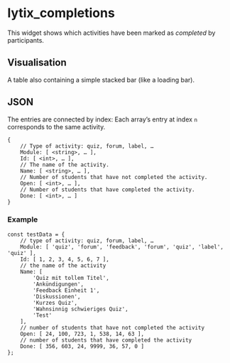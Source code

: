 # lytix\_completions

This widget shows which activities have been marked as *completed* by participants.


## Visualisation

A table also containing a simple stacked bar (like a loading bar).


## JSON

The entries are connected by index: Each array’s entry at index `n` corresponds to the same activity.

```
{
    // Type of activity: quiz, forum, label, …
    Module: [ <string>, … ],
    Id: [ <int>, … ],
    // The name of the activity.
    Name: [ <string>, … ],
    // Number of students that have not completed the activity.
    Open: [ <int>, … ],
    // Number of students that have completed the activity.
    Done: [ <int>, … ]
}
```

### Example 
```
const testData = {
    // type of activity: quiz, forum, label, …
    Module: [ 'quiz', 'forum', 'feedback', 'forum', 'quiz', 'label', 'quiz' ],
    Id: [ 1, 2, 3, 4, 5, 6, 7 ],
    // the name of the activity
    Name: [
        'Quiz mit tollem Titel',
        'Ankündigungen',
        'Feedback Einheit 1',
        'Diskussionen',
        'Kurzes Quiz',
        'Wahnsinnig schwieriges Quiz',
        'Test'
    ],
    // number of students that have not completed the activity
    Open: [ 24, 100, 723, 1, 538, 14, 63 ],
    // number of students that have completed the activity
    Done: [ 356, 603, 24, 9999, 36, 57, 0 ]
};
```
